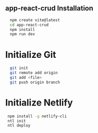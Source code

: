 
## app-react-crud Installation

```bash
  npm create vite@latest
  cd app-react-crud
  npm install
  npm run dev
```
# Initialize Git

```bash
  git init
  git remote add origin
  git add <file>
  git push origin branch
```

# Initialize Netlify

```bash
 npm install -g netlify-cli
 ntl init
 ntl deploy
```

